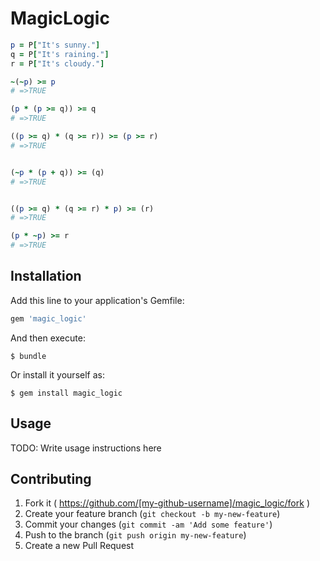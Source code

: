 # MagicLogic

```rb
p = P["It's sunny."]
q = P["It's raining."]
r = P["It's cloudy."]

~(~p) >= p
# =>TRUE

(p * (p >= q)) >= q
# =>TRUE

((p >= q) * (q >= r)) >= (p >= r)
# =>TRUE


(~p * (p + q)) >= (q)
# =>TRUE


((p >= q) * (q >= r) * p) >= (r)
# =>TRUE

(p * ~p) >= r
# =>TRUE
```

## Installation

Add this line to your application's Gemfile:

```ruby
gem 'magic_logic'
```

And then execute:

    $ bundle

Or install it yourself as:

    $ gem install magic_logic

## Usage

TODO: Write usage instructions here

## Contributing

1. Fork it ( https://github.com/[my-github-username]/magic_logic/fork )
2. Create your feature branch (`git checkout -b my-new-feature`)
3. Commit your changes (`git commit -am 'Add some feature'`)
4. Push to the branch (`git push origin my-new-feature`)
5. Create a new Pull Request
